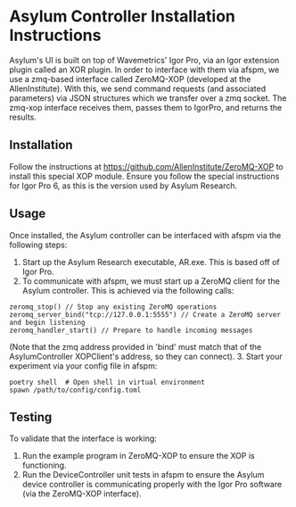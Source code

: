 # Asylum Controller Installation Instructions

Asylum's UI is built on top of Wavemetrics' Igor Pro, via an Igor extension plugin called an XOR plugin. In order to interface with them via afspm, we use a zmq-based interface called ZeroMQ-XOP (developed at the AllenInstitute). With this, we send command requests (and associated parameters) via JSON structures which we transfer over a zmq socket. The zmq-xop interface receives them, passes them to IgorPro, and returns the results.

## Installation

Follow the instructions at https://github.com/AllenInstitute/ZeroMQ-XOP to install this special XOP module. Ensure you follow the special instructions for Igor Pro 6, as this is the version used by Asylum Research.

## Usage

Once installed, the Asylum controller can be interfaced with afspm via the following steps:
1. Start up the Asylum Research executable, AR.exe. This is based off of Igor Pro.
2. To communicate with afspm, we must start up a ZeroMQ client for the Asylum controller. This is achieved via the following calls:
```
zeromq_stop() // Stop any existing ZeroMQ operations
zeromq_server_bind("tcp://127.0.0.1:5555") // Create a ZeroMQ server and begin listening
zeromq_handler_start() // Prepare to handle incoming messages
```
(Note that the zmq address provided in 'bind' must match that of the AsylumController XOPClient's address, so they can connect).
3. Start your experiment via your config file in afspm:
```shell
poetry shell  # Open shell in virtual environment
spawn /path/to/config/config.toml
```

## Testing
To validate that the interface is working:
1. Run the example program in ZeroMQ-XOP to ensure the XOP is functioning.
2. Run the DeviceController unit tests in afspm to ensure the Asylum device controller is communicating properly with the Igor Pro software (via the ZeroMQ-XOP interface).
